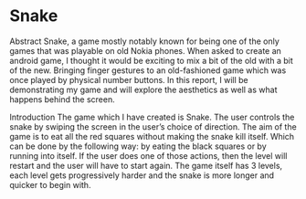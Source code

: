 # Snake

Abstract
Snake, a game mostly notably known for being one of the only games that was playable on old Nokia phones. When asked to create an android game, I thought it would be exciting to mix a bit of the old with a bit of the new. Bringing finger gestures to an old-fashioned game which was once played by physical number buttons. In this report, I will be demonstrating my game and will explore the aesthetics as well as what happens behind the screen.



Introduction
The game which I have created is Snake. The user controls the snake by swiping the screen in the user’s choice of direction. The aim of the game is to eat all the red squares without making the snake kill itself. Which can be done by the following way: by eating the black squares or by running into itself. If the user does one of those actions, then the level will restart and the user will have to start again. The game itself has 3 levels, each level gets progressively harder and the snake is more longer and quicker to begin with.
